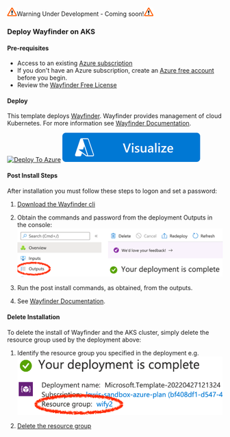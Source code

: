 <img src="images/icon_alert-warning-black.svg" height="20"/>Warning Under Development - Coming soon!<img src="images/icon_alert-warning-black.svg" height="20"/>

### Deploy Wayfinder on AKS

#### Pre-requisites

- Access to an existing [Azure subscription](https://docs.microsoft.com/en-us/azure/guides/developer/azure-developer-guide#understanding-accounts-subscriptions-and-billing)
- If you don't have an Azure subscription, create an [Azure free account](https://azure.microsoft.com/free/?ref=microsoft.com&utm_source=microsoft.com&utm_medium=docs&utm_campaign=visualstudio) before you begin.
- Review the [Wayfinder Free License](https://www.appvia.io/software-license-agreement-free?utm_campaign=Azure%20Marketplace&utm_source=web&utm_medium=Github&utm_term=Appvia%20/%20Wayfinder&utm_content=Licence%20agreement)

#### Deploy
This template deploys [Wayfinder](https://www.appvia.io/wayfinder). Wayfinder provides management of cloud Kubernetes. For more information see [Wayfinder Documentation](https://docs.appvia.io/wayfinder).

<a href="https://portal.azure.com/#create/Microsoft.Template/uri/https%3A%2F%2Fraw.githubusercontent.com%2Fappvia%2Fwayfinder-azure%2Fmaster%2Farm-template%2Fazuredeploy.json/createUIDefinitionUri/https%3A%2F%2Fraw.githubusercontent.com%2Fappvia%2Fwayfinder-azure%2Fmaster%2Farm-template%2FcreateUiDefinition.json" rel="nofollow"><img src="https://aka.ms/deploytoazurebutton" alt="Deploy To Azure" style="max-width: 100%;" rel="noopener noreferrer" target="_blank"></a>
<a href="http://armviz.io/#/?load=https%3A%2F%2Fraw.githubusercontent.com%2Fappvia%2Fwayfinder-azure%2Fmaster%2Farm-template%2Fazuredeploy.json" rel="nofollow"><img src="https://raw.githubusercontent.com/Azure/azure-quickstart-templates/master/1-CONTRIBUTION-GUIDE/images/visualizebutton.svg?sanitize=true" alt="Visualize" style="max-width: 100%;" target="_blank"></a></p>

#### Post Install Steps

After installation you must follow these steps to logon and set a password:

1. [Download the Wayfinder cli](https://docs.appvia.io/wayfinder/cli)
1. Obtain the commands and password from the deployment Outputs in the console:
    <img src="images/Azure-Template-Outputs.png"/>

1. Run the post install commands, as obtained, from the outputs.
1. See [Wayfinder Documentation](https://docs.appvia.io/wayfinder).

#### Delete Installation

To delete the install of Wayfinder and the AKS cluster, simply delete the resource group used by the deployment above:

1. Identify the resource group you specified in the deployment e.g.
    <img src="images/Azure-deployment-complete-subscription.png"/>

1. [Delete the resource group](https://docs.microsoft.com/en-us/azure/azure-resource-manager/management/manage-resource-groups-portal#delete-resource-groups)
